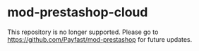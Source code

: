 # mod-prestashop-cloud

This repository is no longer supported. Please go to https://github.com/Payfast/mod-prestashop for future updates.
